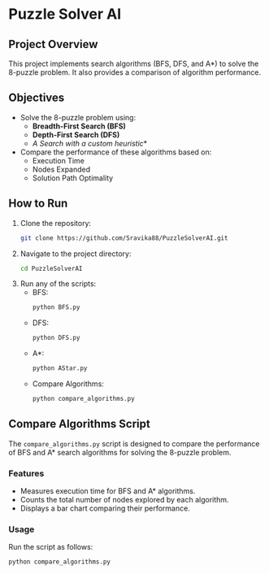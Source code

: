 # Puzzle Solver AI

## Project Overview
This project implements search algorithms (BFS, DFS, and A*) to solve the 8-puzzle problem. It also provides a comparison of algorithm performance.

## Objectives
- Solve the 8-puzzle problem using:
  - **Breadth-First Search (BFS)**
  - **Depth-First Search (DFS)**
  - **A* Search with a custom heuristic**
- Compare the performance of these algorithms based on:
  - Execution Time
  - Nodes Expanded
  - Solution Path Optimality

## How to Run
1. Clone the repository:
    ```bash
    git clone https://github.com/Sravika88/PuzzleSolverAI.git
    ```
2. Navigate to the project directory:
    ```bash
    cd PuzzleSolverAI
    ```
3. Run any of the scripts:
    - BFS: 
        ```bash
        python BFS.py
        ```
    - DFS:
        ```bash
        python DFS.py
        ```
    - A*:
        ```bash
        python AStar.py
        ```
    - Compare Algorithms:
        ```bash
        python compare_algorithms.py
        ```

## Compare Algorithms Script

The `compare_algorithms.py` script is designed to compare the performance of BFS and A* search algorithms for solving the 8-puzzle problem.

### Features
- Measures execution time for BFS and A* algorithms.
- Counts the total number of nodes explored by each algorithm.
- Displays a bar chart comparing their performance.

### Usage
Run the script as follows:
```bash
python compare_algorithms.py
